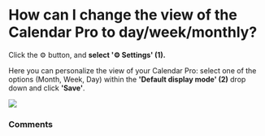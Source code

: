 # How can I change the view of the Calendar Pro to day/week/monthly?

<p class="no-margin">Click the ⚙️ button, and <b>select '⚙️ Settings' (1). </b></p>
<p class="no-margin"></p>
<p class="no-margin">Here you can personalize the view of your Calendar Pro: select one of the options (Month, Week, Day) within the <b>'Default display mode' (2)</b> drop down and click <b>'Save'</b>.</p>
<p class="no-margin"></p>
<div class="intercom-container"><img src="/assets/img/teams-pro/image_93.png"></div><p class="no-margin"></p>
<p class="no-margin"></p>
<p class="no-margin"></p>

### Comments
<Comments />
